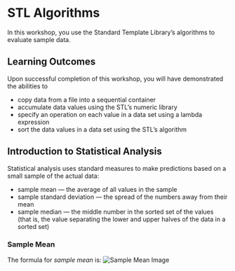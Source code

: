 # STL Algorithms
In this workshop, you use the Standard Template Library’s algorithms to evaluate sample data.

## Learning Outcomes
Upon successful completion of this workshop, you will have demonstrated the abilities to
- copy data from a file into a sequential container
- accumulate data values using the STL’s numeric library
- specify an operation on each value in a data set using a lambda expression
- sort the data values in a data set using the STL’s algorithm

## Introduction to Statistical Analysis
Statistical analysis uses standard measures to make predictions based on a small sample of the actual data:
- sample mean — the average of all values in the sample
- sample standard deviation — the spread of the numbers away from their mean
- sample median — the middle number in the sorted set of the values (that is, the value separating the lower and upper halves of the data in a sorted set)

### Sample Mean
The formula for _sample mean_ is:
![Sample Mean Image](https://github.com/leanjunio/OOP345/blob/master_improvements/WS07/assets/sample_mean.png) 
